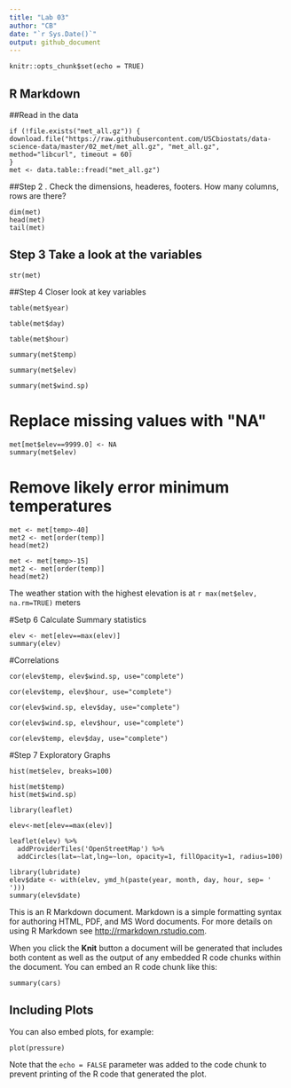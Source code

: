 ```yaml
---
title: "Lab 03"
author: "CB"
date: "`r Sys.Date()`"
output: github_document 
---
```


```{r setup, include=FALSE}
knitr::opts_chunk$set(echo = TRUE)
```

## R Markdown

##Read in the data
```{r}
if (!file.exists("met_all.gz")) {
download.file("https://raw.githubusercontent.com/USCbiostats/data-science-data/master/02_met/met_all.gz", "met_all.gz", method="libcurl", timeout = 60)
}
met <- data.table::fread("met_all.gz")
```
##Step 2 . Check the dimensions, headeres, footers. How many columns, rows are there?
```{r}
dim(met)
head(met)
tail(met)
```

## Step 3 Take a look at the variables
```{r}
str(met)
```
##Step 4 Closer look at key variables
```{r}
table(met$year)
```
```{r}
table(met$day)
```
```{r}
table(met$hour)
```

```{r}
summary(met$temp)
```

```{r}
summary(met$elev)
```
```{r}
summary(met$wind.sp)
```

# Replace missing values with "NA"
```{r}
met[met$elev==9999.0] <- NA
summary(met$elev)
```
# Remove likely error minimum temperatures 
```{r}
met <- met[temp>-40]
met2 <- met[order(temp)]
head(met2)
```
```{r}
met <- met[temp>-15]
met2 <- met[order(temp)]
head(met2)
```


The weather station with the highest elevation is at `r max(met$elev, na.rm=TRUE)` meters

#Setp 6 Calculate Summary statistics 
```{r}
elev <- met[elev==max(elev)]
summary(elev)
```
#Correlations
```{r}
cor(elev$temp, elev$wind.sp, use="complete")
```
```{r}
cor(elev$temp, elev$hour, use="complete")
```
```{r}
cor(elev$wind.sp, elev$day, use="complete")
```
```{r}
cor(elev$wind.sp, elev$hour, use="complete")
```
```{r}
cor(elev$temp, elev$day, use="complete")
```
#Step 7 Exploratory Graphs
```{r}
hist(met$elev, breaks=100)
```

```{r}
hist(met$temp)
hist(met$wind.sp)
```

```{r}
library(leaflet)
```


```{r}
elev<-met[elev==max(elev)]
```

```{r}
leaflet(elev) %>%
  addProviderTiles('OpenStreetMap') %>% 
  addCircles(lat=~lat,lng=~lon, opacity=1, fillOpacity=1, radius=100)
```

```{r}
library(lubridate)
elev$date <- with(elev, ymd_h(paste(year, month, day, hour, sep= ' ')))
summary(elev$date)
```

This is an R Markdown document. Markdown is a simple formatting syntax for authoring HTML, PDF, and MS Word documents. For more details on using R Markdown see <http://rmarkdown.rstudio.com>.

When you click the **Knit** button a document will be generated that includes both content as well as the output of any embedded R code chunks within the document. You can embed an R code chunk like this:

```{r cars}
summary(cars)
```

## Including Plots

You can also embed plots, for example:

```{r pressure, echo=FALSE}
plot(pressure)
```

Note that the `echo = FALSE` parameter was added to the code chunk to prevent printing of the R code that generated the plot.
